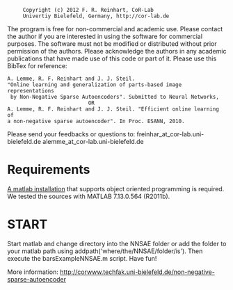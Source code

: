          Copyright (c) 2012 F. R. Reinhart, CoR-Lab
         Univertiy Bielefeld, Germany, http://cor-lab.de
         
 The program is free for non-commercial and academic use. Please contact the
 author if you are interested in using the software for commercial purposes.
 The software must not be modified or distributed without prior permission
 of the authors. Please acknowledge the authors in any academic publications
 that have made use of this code or part of it. Please use this BibTex for
reference:
 

    A. Lemme, R. F. Reinhart and J. J. Steil. 
    "Online learning and generalization of parts-based image representations 
     by Non-Negative Sparse Autoencoders". Submitted to Neural Networks,
                              OR
    A. Lemme, R. F. Reinhart and J. J. Steil. "Efficient online learning of
    a non-negative sparse autoencoder". In Proc. ESANN, 2010.

Please send your feedbacks or questions to:
                           freinhar_at_cor-lab.uni-bielefeld.de
                           alemme_at_cor-lab.uni-bielefeld.de

# Requirements
[A matlab installation](http://www.mathworks.de/products/matlab/) 
that supports object oriented programming is required. 
We tested the sources with MATLAB 7.13.0.564 (R2011b).

# START 
Start matlab and change directory into the NNSAE folder or add the 
folder to your matlab path using addpath('where/the/NNSAE/folder/is').
Then execute the barsExampleNNSAE.m script. Have fun!

More information:
http://corwww.techfak.uni-bielefeld.de/non-negative-sparse-autoencoder
